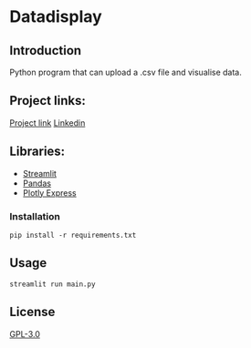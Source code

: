 # Datadisplay
## Introduction
Python program that can upload a .csv file and visualise data.

## Project links:
[Project link](https://datadisplay.streamlit.app)
[Linkedin](https://www.linkedin.com/in/rahifhiba/)

## Libraries:

- [Streamlit](https://streamlit.io)
- [Pandas](https://pandas.pydata.org)
- [Plotly Express](https://plotly.com/python/plotly-express/)

### Installation

```
pip install -r requirements.txt
```

## Usage

```
streamlit run main.py
```

## License

[GPL-3.0](https://choosealicense.com/licenses/gpl-3.0/)

